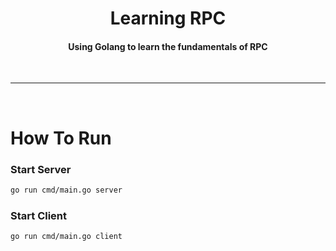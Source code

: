 <div align="center">
<h1>Learning RPC</h1>
<h4>Using Golang to learn the fundamentals of RPC</h4>
</div>

<br>
<hr>
<br>

# How To Run

### Start Server

```bash
go run cmd/main.go server
```

### Start Client

```bash
go run cmd/main.go client
```
